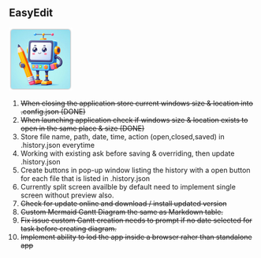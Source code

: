 ## EasyEdit

![EasyEdit](https://raw.githubusercontent.com/gcclinux/EasyEdit/refs/heads/main/public/easyedit128.png)

1. ~~When closing the application store current windows size & location into .config.json (DONE)~~
2. ~~When launching application check if windows size & location exists to open in the same place & size (DONE)~~
3. Store file name, path, date, time, action (open,closed,saved) in .history.json everytime
3. Working with existing ask before saving & overriding, then update .history.json
4. Create buttons in pop-up window listing the history with a open button for each file that is listed in .history.json
5. Currently split screen availble by default need to implement single screen without preview also.
6. ~~Check for update online and download / install updated version~~
7. ~~Custom Mermaid Gantt Diagram the same as Markdown table.~~  
8. ~~Fix issue custom Gantt creation needs to prompt if no date selected for task before creating diagram.~~
9. ~~Implement ability to lod the app inside a browser raher than standalone app~~